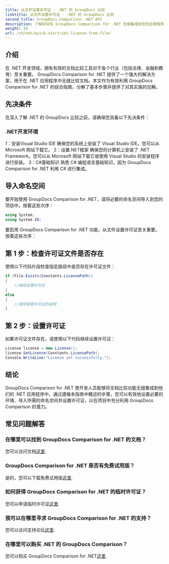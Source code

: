 ```yaml
---
title: 从文件设置许可证 - .NET 的 GroupDocs 比较
linktitle: 从文件设置许可证 - .NET 的 GroupDocs 比较
second_title: GroupDocs.Comparison .NET API
description: 了解如何将 GroupDocs Comparison for .NET 无缝集成到您的应用程序中。轻松设置、导入命名空间并比较文档。
weight: 10
url: /zh/net/quick-start/set-license-from-file/
---
```

## 介绍
在 .NET 开发领域，拥有有效的文档比较工具对于各个行业（包括法律、金融和教育）至关重要。 GroupDocs Comparison for .NET 提供了一个强大的解决方案，用于在 .NET 应用程序中无缝比较文档。本文作为有效利用 GroupDocs Comparison for .NET 的综合指南，分解了基本步骤并提供了对其实施的见解。
## 先决条件
在深入了解 .NET 的 GroupDocs 比较之前，请确保您具备以下先决条件：
### .NET开发环境
1：安装Visual Studio IDE
确保您的系统上安装了 Visual Studio IDE。您可以从 Microsoft 网站下载它。
2：设置.NET框架
确保您的计算机上安装了 .NET Framework。您可以从 Microsoft 网站下载它或使用 Visual Studio 的安装程序进行安装。
3：C#基础知识
熟悉 C# 编程语言基础知识，因为 GroupDocs Comparison for .NET 利用 C# 进行集成。

## 导入命名空间
要开始使用 GroupDocs Comparison for .NET，请将必要的命名空间导入到您的项目中。按着这些次序：
```csharp
using System;
using System.IO;
```

要启用 GroupDocs Comparison for .NET 功能，从文件设置许可证至关重要。按着这些次序：
## 第 1 步：检查许可证文件是否存在
使用以下代码片段检查指定路径中是否存在许可证文件：
```csharp
if (File.Exists(Constants.LicensePath))
{
    //继续设置许可证
}
else
{
    //提供获取许可证的说明
}
```
## 第 2 步：设置许可证
如果许可证文件存在，请使用以下代码继续设置许可证：
```csharp
License license = new License();
license.SetLicense(Constants.LicensePath);
Console.WriteLine("License set successfully.");
```

## 结论
GroupDocs Comparison for .NET 使开发人员能够将文档比较功能无缝集成到他们的 .NET 应用程序中。通过遵循本指南中概述的步骤，您可以有效地设置必要的环境、导入所需的命名空间并设置许可证，以在项目中充分利用 GroupDocs Comparison 的潜力。
## 常见问题解答
### 在哪里可以找到 GroupDocs Comparison for .NET 的文档？
您可以访问文档[这里](https://tutorials.groupdocs.com/comparison/net/).
### GroupDocs Comparison for .NET 是否有免费试用版？
是的，您可以下载免费试用版[这里](https://releases.groupdocs.com/).
### 如何获得 GroupDocs Comparison for .NET 的临时许可证？
您可以申请临时许可证[这里](https://purchase.groupdocs.com/temporary-license/).
### 我可以在哪里寻求 GroupDocs Comparison for .NET 的支持？
您可以访问支持论坛[这里](https://forum.groupdocs.com/c/comparison/12).
### 在哪里可以购买 .NET 的 GroupDocs Comparison？
您可以购买 GroupDocs Comparison for .NET[这里](https://purchase.groupdocs.com/buy).